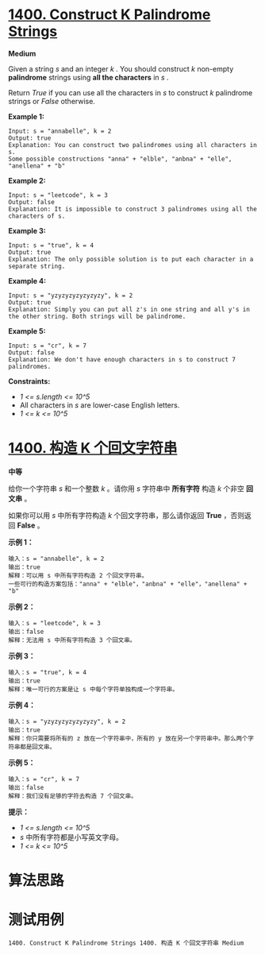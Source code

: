 # [1400. Construct K Palindrome Strings][enTitle]

**Medium**

Given a string  *s*  and an integer  *k* . You should construct  *k*  non-empty **palindrome**  strings using **all the characters**  in  *s* .

Return  *True*  if you can use all the characters in  *s*  to construct  *k*  palindrome strings or  *False*  otherwise.



**Example 1:** 

```
Input: s = "annabelle", k = 2
Output: true
Explanation: You can construct two palindromes using all characters in s.
Some possible constructions "anna" + "elble", "anbna" + "elle", "anellena" + "b"

```

**Example 2:** 

```
Input: s = "leetcode", k = 3
Output: false
Explanation: It is impossible to construct 3 palindromes using all the characters of s.

```

**Example 3:** 

```
Input: s = "true", k = 4
Output: true
Explanation: The only possible solution is to put each character in a separate string.

```

**Example 4:** 

```
Input: s = "yzyzyzyzyzyzyzy", k = 2
Output: true
Explanation: Simply you can put all z's in one string and all y's in the other string. Both strings will be palindrome.

```

**Example 5:** 

```
Input: s = "cr", k = 7
Output: false
Explanation: We don't have enough characters in s to construct 7 palindromes.

```



**Constraints:** 

-  *1 <= s.length <= 10^5*  
- All characters in  *s*  are lower-case English letters. 
-  *1 <= k <= 10^5* 


# [1400. 构造 K 个回文字符串][cnTitle]

**中等**

给你一个字符串  *s*  和一个整数  *k*  。请你用  *s*  字符串中 **所有字符**  构造  *k*  个非空 **回文串**  。

如果你可以用  *s*  中所有字符构造  *k*  个回文字符串，那么请你返回 **True**  ，否则返回 **False**  。



**示例 1：** 

```
输入：s = "annabelle", k = 2
输出：true
解释：可以用 s 中所有字符构造 2 个回文字符串。
一些可行的构造方案包括："anna" + "elble"，"anbna" + "elle"，"anellena" + "b"

```

**示例 2：** 

```
输入：s = "leetcode", k = 3
输出：false
解释：无法用 s 中所有字符构造 3 个回文串。

```

**示例 3：** 

```
输入：s = "true", k = 4
输出：true
解释：唯一可行的方案是让 s 中每个字符单独构成一个字符串。

```

**示例 4：** 

```
输入：s = "yzyzyzyzyzyzyzy", k = 2
输出：true
解释：你只需要将所有的 z 放在一个字符串中，所有的 y 放在另一个字符串中。那么两个字符串都是回文串。

```

**示例 5：** 

```
输入：s = "cr", k = 7
输出：false
解释：我们没有足够的字符去构造 7 个回文串。

```



**提示：** 

-  *1 <= s.length <= 10^5*  
-  *s*  中所有字符都是小写英文字母。 
-  *1 <= k <= 10^5* 




# 算法思路

# 测试用例
```
1400. Construct K Palindrome Strings 1400. 构造 K 个回文字符串 Medium
```

[enTitle]: https://leetcode.com/problems/construct-k-palindrome-strings/
[cnTitle]: https://leetcode-cn.com/problems/construct-k-palindrome-strings/
